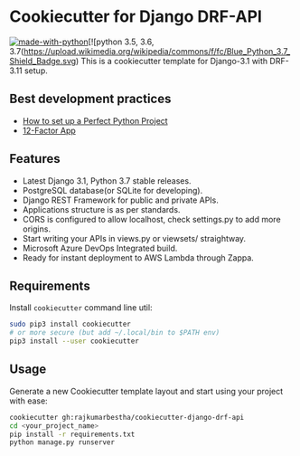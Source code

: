 # Cookiecutter for Django DRF-API
[![made-with-python](https://img.shields.io/badge/Made%20with-Python-1f425f.svg)](https://www.python.org/)[![python 3.5, 3.6, 3.7(https://upload.wikimedia.org/wikipedia/commons/f/fc/Blue_Python_3.7_Shield_Badge.svg)
This is a cookiecutter template for Django-3.1 with DRF-3.11 setup.

## Best development practices 
- [How to set up a Perfect Python Project](https://sourcery.ai/blog/python-best-practices/)
- [12-Factor App](https://12factor.net/pt_br/)

## Features

* Latest Django 3.1, Python 3.7 stable releases.
* PostgreSQL database(or SQLite for developing).
* Django REST Framework for public and private APIs.
* Applications structure is as per standards.
* CORS is configured to allow localhost, check settings.py to add more origins.
* Start writing your APIs in views.py or viewsets/ straightway.
* Microsoft Azure DevOps Integrated build.
* Ready for instant deployment to AWS Lambda through Zappa.

## Requirements

Install `cookiecutter` command line util:

```bash
sudo pip3 install cookiecutter
# or more secure (but add ~/.local/bin to $PATH env)
pip3 install --user cookiecutter
```

## Usage
Generate a new Cookiecutter template layout and start using your project with ease:

```bash
cookiecutter gh:rajkumarbestha/cookiecutter-django-drf-api
cd <your_project_name>
pip install -r requirements.txt
python manage.py runserver
```

